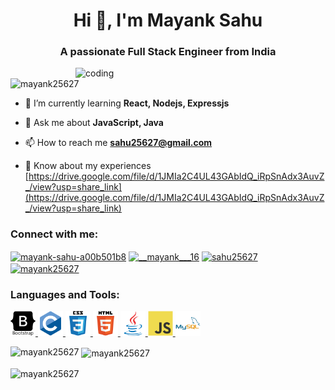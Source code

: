 <h1 align="center">Hi 👋, I'm Mayank Sahu</h1>
<h3 align="center">A passionate Full Stack Engineer from India</h3>

<img align="right" alt="coding" width="400" src="https://media1.giphy.com/media/RbDKaczqWovIugyJmW/giphy.gif?cid=790b7611063b241474378a612d7ddb57827ede76981e0d3b&rid=giphy.gif&ct=g" >

<p align="left"> <img src="https://komarev.com/ghpvc/?username=mayank25627&label=Profile%20views&color=0e75b6&style=flat" alt="mayank25627" /> </p>

- 🌱 I’m currently learning **React, Nodejs, Expressjs**

- 💬 Ask me about **JavaScript, Java**

- 📫 How to reach me **sahu25627@gmail.com**

- 📄 Know about my experiences [https://drive.google.com/file/d/1JMIa2C4UL43GAbIdQ_iRpSnAdx3AuvZ_/view?usp=share_link](https://drive.google.com/file/d/1JMIa2C4UL43GAbIdQ_iRpSnAdx3AuvZ_/view?usp=share_link)

<h3 align="left">Connect with me:</h3>
<p align="left">
<a href="https://linkedin.com/in/mayank-sahu-a00b501b8" target="blank"><img align="center" src="https://raw.githubusercontent.com/rahuldkjain/github-profile-readme-generator/master/src/images/icons/Social/linked-in-alt.svg" alt="mayank-sahu-a00b501b8" height="30" width="40" /></a>
<a href="https://instagram.com/__mayank___16" target="blank"><img align="center" src="https://raw.githubusercontent.com/rahuldkjain/github-profile-readme-generator/master/src/images/icons/Social/instagram.svg" alt="__mayank___16" height="30" width="40" /></a>
<a href="https://www.hackerrank.com/sahu25627" target="blank"><img align="center" src="https://raw.githubusercontent.com/rahuldkjain/github-profile-readme-generator/master/src/images/icons/Social/hackerrank.svg" alt="sahu25627" height="30" width="40" /></a>
<a href="https://www.leetcode.com/mayank25627" target="blank"><img align="center" src="https://raw.githubusercontent.com/rahuldkjain/github-profile-readme-generator/master/src/images/icons/Social/leet-code.svg" alt="mayank25627" height="30" width="40" /></a>
</p>

<h3 align="left">Languages and Tools:</h3>
<p align="left"> <a href="https://getbootstrap.com" target="_blank" rel="noreferrer"> <img src="https://raw.githubusercontent.com/devicons/devicon/master/icons/bootstrap/bootstrap-plain-wordmark.svg" alt="bootstrap" width="40" height="40"/> </a> <a href="https://www.cprogramming.com/" target="_blank" rel="noreferrer"> <img src="https://raw.githubusercontent.com/devicons/devicon/master/icons/c/c-original.svg" alt="c" width="40" height="40"/> </a> <a href="https://www.w3schools.com/css/" target="_blank" rel="noreferrer"> <img src="https://raw.githubusercontent.com/devicons/devicon/master/icons/css3/css3-original-wordmark.svg" alt="css3" width="40" height="40"/> </a> <a href="https://www.w3.org/html/" target="_blank" rel="noreferrer"> <img src="https://raw.githubusercontent.com/devicons/devicon/master/icons/html5/html5-original-wordmark.svg" alt="html5" width="40" height="40"/> </a> <a href="https://www.java.com" target="_blank" rel="noreferrer"> <img src="https://raw.githubusercontent.com/devicons/devicon/master/icons/java/java-original.svg" alt="java" width="40" height="40"/> </a> <a href="https://developer.mozilla.org/en-US/docs/Web/JavaScript" target="_blank" rel="noreferrer"> <img src="https://raw.githubusercontent.com/devicons/devicon/master/icons/javascript/javascript-original.svg" alt="javascript" width="40" height="40"/> </a> <a href="https://www.mysql.com/" target="_blank" rel="noreferrer"> <img src="https://raw.githubusercontent.com/devicons/devicon/master/icons/mysql/mysql-original-wordmark.svg" alt="mysql" width="40" height="40"/> </a> </p>

<p><img align="left" src="https://github-readme-stats.vercel.app/api/top-langs?username=mayank25627&show_icons=true&locale=en&layout=compact" alt="mayank25627" /></p>

<p>&nbsp;<img align="center" src="https://github-readme-stats.vercel.app/api?username=mayank25627&show_icons=true&locale=en" alt="mayank25627" /></p>

<p><img align="center" src="https://github-readme-streak-stats.herokuapp.com/?user=mayank25627&" alt="mayank25627" /></p>
